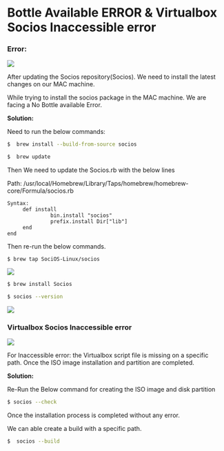 # Bottle Available ERROR & Virtualbox Socios Inaccessible error

### Error: 

<img src="https://i.ibb.co/3FccCFW/image-0.png">

After updating the Socios repository(Socios). We need to install the latest changes on our MAC machine.

While trying to install the socios package in the MAC machine. We are facing a No Bottle available Error.

**Solution:**

Need to run the below commands:

```bash
$  brew install --build-from-source socios

$  brew update
```

Then We need to update the Socios.rb with the below lines

Path:   /usr/local/Homebrew/Library/Taps/homebrew/homebrew-core/Formula/socios.rb

```
Syntax:
     def install
              bin.install "socios"
              prefix.install Dir["lib"]
     end
end
```

Then re-run the below commands.

```
$ brew tap SociOS-Linux/socios
```

<img src="https://i.ibb.co/rMvsfxV/image-1.png">

```bash
$ brew install Socios

$ socios --version
```

<img src="https://i.ibb.co/yYT79YC/image-2.png">

### Virtualbox Socios Inaccessible error

<img src="https://i.ibb.co/JWYMGHH/image-3.png">

For Inaccessible error: the  Virtualbox script file is missing on a specific path. Once the ISO image installation and partition are completed.

**Solution:**

Re-Run the Below command for creating the ISO image and disk partition

```bash
$ socios --check
```

Once the installation process is completed without any error.

We can able create a build with a specific path.

```bash
$  socios --build
```